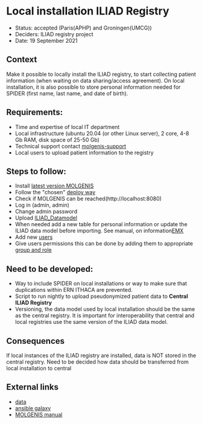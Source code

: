 # Local installation ILIAD Registry
* Status:  accepted (Paris(APHP) and Groningen(UMCG))
* Deciders: ILIAD registry project
* Date: 19 September 2021

## Context

Make it possible to locally install the ILIAD registry, to start collecting patient information (when waiting on data sharing/access agreement). On local installation, it is also possible to store personal information needed for SPIDER (first name, last name, and date of birth).

## Requirements:

- Time and expertise of local IT department
- Local infrastructure (ubuntu 20.04 (or other Linux server), 2 core, 4-8 Gb RAM, disk space of 25-50 Gb)
- Technical support contact [molgenis-support](molgenis-support@umcg.nl)
- Local users to upload patient information to the registry

## Steps to follow:
- Install [latest version MOLGENIS](https://github.com/molgenis/molgenis/releases)
- Follow the "chosen" [deploy way](https://molgenis.gitbook.io/molgenis/guide-deploy-molgenis)
- Check if MOLGENIS can be reached(http://localhost:8080)
- Log in (admin, admin)
- Change admin password
- Upload [ILIAD_Datamodel](/ERN_implementation/ERN_ITHACA/data/ILIAD_datamodel_v01_2021-11-04.xlsx)
- When needed add a new table for personal information or update the ILIAD data model before importing. See manual, on information[EMX](https://molgenis.gitbook.io/molgenis/data-management/guide-emx)
- Add new [users](https://molgenis.gitbook.io/molgenis/access-control/guide-users)
- Give users permissions this can be done by adding them to appropriate [group and role](https://molgenis.gitbook.io/molgenis/access-control/guide-groups-roles)

## Need to be developed:
- Way to include SPIDER on local installations or way to make sure that duplications within ERN ITHACA are prevented.
- Script to run nightly to upload pseudonymized patient data to **Central ILIAD Registry**
- Versioning, the data model used by local installation should be the same as the central registry. It is important for interoperability that central and local registries use the same version of the ILIAD data model.

## Consequences

If local instances of the ILIAD registry are installed, data is NOT stored in the central registry. Need to be decided how data should be transferred from local installation to central

## External links
- [data](/ERN_implementation/ERN_ITHACA/data/)
- [ansible galaxy](https://galaxy.ansible.com/molgenis/molgenis9)
- [MOLGENIS manual](https://molgenis.gitbook.io/molgenis/v/9.1/)
